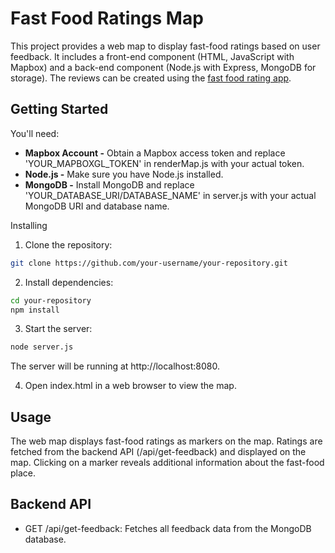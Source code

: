 # Fast Food Ratings Map

This project provides a web map to display fast-food ratings based on user feedback. It includes a front-end component (HTML, JavaScript with Mapbox) and a back-end component (Node.js with Express, MongoDB for storage). The reviews can be created using the [fast food rating app](https://github.com/da6ko/Fast-Food-Guide-Client).

## Getting Started

You'll need:
- **Mapbox Account -**  Obtain a Mapbox access token and replace 'YOUR_MAPBOXGL_TOKEN' in renderMap.js with your actual token.
- **Node.js -** Make sure you have Node.js installed.
- **MongoDB -** Install MongoDB and replace 'YOUR_DATABASE_URI/DATABASE_NAME' in server.js with your actual MongoDB URI and database name.

Installing
1. Clone the repository:
```bash
git clone https://github.com/your-username/your-repository.git
```

2. Install dependencies:
```bash
cd your-repository
npm install
```

3. Start the server:
```bash
node server.js
```
The server will be running at http://localhost:8080.

4. Open index.html in a web browser to view the map.
 
## Usage

The web map displays fast-food ratings as markers on the map. Ratings are fetched from the backend API (/api/get-feedback) and displayed on the map. Clicking on a marker reveals additional information about the fast-food place.

## Backend API

- GET /api/get-feedback: Fetches all feedback data from the MongoDB database.